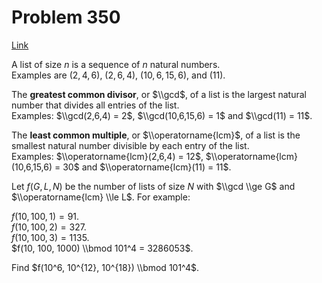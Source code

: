 # Problem 350

[Link](https://projecteuler.net/problem=350)

A list of size $n$ is a sequence of $n$ natural numbers.  
Examples are $(2,4,6)$, $(2,6,4)$, $(10,6,15,6)$, and $(11)$. 

The **greatest common divisor**, or $\\gcd$, of a list is the largest natural number that divides all entries of the list.  
Examples: $\\gcd(2,6,4) = 2$, $\\gcd(10,6,15,6) = 1$ and $\\gcd(11) = 11$. 

The **least common multiple**, or $\\operatorname{lcm}$, of a list is the smallest natural number divisible by each entry of the list.  
Examples: $\\operatorname{lcm}(2,6,4) = 12$, $\\operatorname{lcm}(10,6,15,6) = 30$ and $\\operatorname{lcm}(11) = 11$. 

Let $f(G, L, N)$ be the number of lists of size $N$ with $\\gcd \\ge G$ and $\\operatorname{lcm} \\le L$. For example: 

$f(10, 100, 1) = 91$.  
$f(10, 100, 2) = 327$.  
$f(10, 100, 3) = 1135$.  
$f(10, 100, 1000) \\bmod 101^4 = 3286053$. 

Find $f(10^6, 10^{12}, 10^{18}) \\bmod 101^4$.